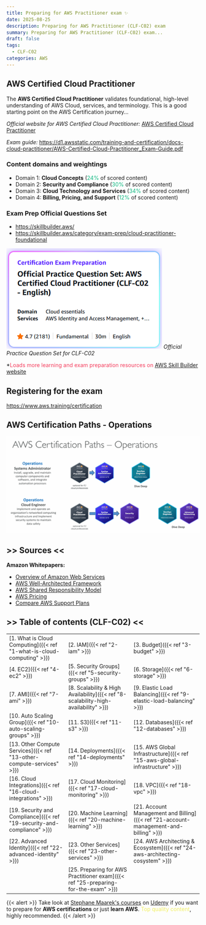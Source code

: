 ```yaml
---
title: Preparing for AWS Practitioner exam ✨
date: 2025-08-25
description: Preparing for AWS Practitioner (CLF-C02) exam
summary: Preparing for AWS Practitioner (CLF-C02) exam...
draft: false
tags:
  - CLF-C02
categories: AWS
---
```

## AWS Certified Cloud Practitioner

The **AWS Certified Cloud Practitioner** validates foundational, high-level understanding of AWS Cloud, services, and terminology.  This is a good starting point on the AWS Certification journey...

_Official website for AWS Certified Cloud Practitioner:_ [AWS Certified Cloud Practitioner](https://aws.amazon.com/certification/certified-cloud-practitioner/)

_Exam guide:_ https://d1.awsstatic.com/training-and-certification/docs-cloud-practitioner/AWS-Certified-Cloud-Practitioner_Exam-Guide.pdf
### Content domains and weightings

- Domain 1: **Cloud Concepts** (<font color=#10b981>24%</font> of scored content)
- Domain 2: **Security and Compliance** (<font color=#10b981>30%</font> of scored content)
- Domain 3: **Cloud Technology and Services** (<font color=#10b981>34%</font> of scored content)
- Domain 4: **Billing, Pricing, and Support** (<font color=#10b981>12%</font> of scored content)
### Exam Prep Official Questions Set

- https://skillbuilder.aws/
- https://skillbuilder.aws/category/exam-prep/cloud-practitioner-foundational

![](./assets/AWS_Exam_Prep.png)
_Official Practice Question Set for CLF-C02_

\*<font color=#f43f5e>Loads more learning and exam preparation resources on</font> [AWS Skill Builder website](https://skillbuilder.aws/)
## Registering for the exam

https://www.aws.training/certification
## AWS Certification Paths - Operations

![](./assets/AWS_Certification_paths.png)
## >> Sources <<

**Amazon Whitepapers:**

- [Overview of Amazon Web Services](https://docs.aws.amazon.com/whitepapers/latest/aws-overview/introduction.html)    
- [AWS Well-Architected Framework](https://docs.aws.amazon.com/wellarchitected/latest/framework/welcome.html)    
- [AWS Shared Responsibility Model](https://docs.aws.amazon.com/whitepapers/latest/aws-risk-and-compliance/shared-responsibility-model.html)    
- [AWS Pricing](https://aws.amazon.com/pricing/?aws-products-pricing.sort-by=item.additionalFields.productNameLowercase&aws-products-pricing.sort-order=asc&awsf.Free%20Tier%20Type=*all&awsf.tech-category=*all)    
- [Compare AWS Support Plans](https://aws.amazon.com/premiumsupport/plans/)
## >> Table of contents (CLF-C02) <<

|                                                                         |                                                                                     |                                                                                       |
| ----------------------------------------------------------------------- | ----------------------------------------------------------------------------------- | ------------------------------------------------------------------------------------- |
| [1. What is Cloud Computing]({{< ref "1-what-is-cloud-computing" >}})   | [2. IAM]({{< ref "2-iam" >}})                                                       | [3. Budget]({{< ref "3-budget" >}})                                                   |
| [4. EC2]({{< ref "4-ec2" >}})                                           | [5. Security Groups]({{< ref "5-security-groups" >}})                               | [6. Storage]({{< ref "6-storage" >}})                                                 |
| [7. AMI]({{< ref "7-ami" >}})                                           | [8. Scalability & High Availability]({{< ref "8-scalability-high-availability" >}}) | [9. Elastic Load Balancing]({{< ref "9-elastic-load-balancing" >}})                   |
| [10. Auto Scaling Group]({{< ref "10-auto-scaling-groups" >}})          | [11. S3]({{< ref "11-s3" >}})                                                       | [12. Databases]({{< ref "12-databases" >}})                                           |
| [13. Other Compute Services]({{< ref "13-other-compute-services" >}})   | [14. Deployments]({{< ref "14-deployments" >}})                                     | [15. AWS Global Infrastructure]({{< ref "15-aws-global-infrastructure" >}})           |
| [16. Cloud Integrations]({{< ref "16-cloud-integrations" >}})           | [17. Cloud Monitoring]({{< ref "17-cloud-monitoring" >}})                           | [18. VPC]({{< ref "18-vpc" >}})                                                       |
| [19. Security and Compliance]({{< ref "19-security-and-compliance" >}}) | [20. Machine Learning]({{< ref "20-machine-learning" >}})                           | [21. Account Management and Billing]({{< ref "21-account-management-and-billing" >}}) |
| [22. Advanced Identity]({{< ref "22-advanced-identity" >}})             | [23. Other Services]({{< ref "23-other-services" >}})                               | [24. AWS Architecting & Ecosystem]({{< ref "24-aws-architecting-cosystem" >}})        |
|                                                                         | [25. Preparing for AWS Practitioner exam]({{< ref "25-preparing-for-the-exam" >}})  |                                                                                       |

{{< alert >}}
Take look at [Stephane Maarek's courses](https://www.udemy.com/user/stephane-maarek/) on [Udemy](https://www.udemy.com/) if you want to prepare for **AWS certifications** or just **learn AWS**. <font color=#f1ef63>Top quality content</font>, highly recommended.
{{< /alert >}}
